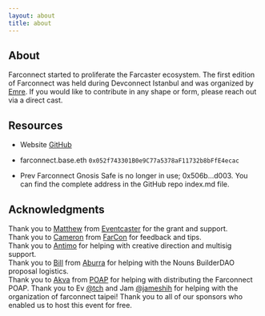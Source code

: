 ```yaml
---
layout: about
title: about
---
```

## About
Farconnect started to proliferate the Farcaster ecosystem. The first edition of Farconnect was held during Devconnect Istanbul and was organized by [Emre](https://warpcast.com/ekinci.eth). If you would like to contribute in any shape or form, please reach out via a direct cast.

## Resources
- Website [GitHub](https://github.com/farconnect/farconnect.github.io) 
- farconnect.base.eth `0x052f743301B0e9C77a5378aF11732b8bFfE4ecac` 

- Prev Farconnect Gnosis Safe is no longer in use; 0x506b...d003. You can find the complete address in the GitHub repo index.md file. 

## Acknowledgments
Thank you to [Matthew](https://warpcast.com/matthew) from [Eventcaster](https://eventcaster.xyz/) for the grant and support.  
Thank you to [Cameron](https://warpcast.com/cameron) from [FarCon](https://farcon.xyz/) for feedback and tips.  
Thank you to [Antimo](https://warpcast.com/antimofm.eth) for helping with creative direction and multisig support.  
Thank you to [Bill](https://warpcast.com/billzh.eth) from [Aburra](https://warpcast.com/aburra) for helping with the Nouns BuilderDAO proposal logistics.  
Thank you to [Akva](https://warpcast.com/akva) from [POAP](https://poap.xyz/) for helping with distributing the Farconnect POAP.
Thank you to Ev [@tch](https://warpcast.com/tch) and Jam [@jameshih](https://warpcast.com/jameshih) for helping with the organization of farconnect taipei!
Thank you to all of our sponsors who enabled us to host this event for free.  
